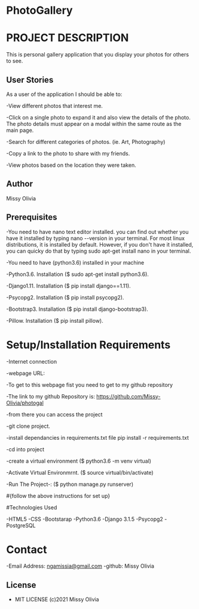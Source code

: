 

# PhotoGallery

#  PROJECT DESCRIPTION

This is  personal gallery application that you display your photos for others to see.
## User Stories
As a user of the application I should be able to:

-View different photos that interest me.

-Click on a single photo to expand it and also view the details of the photo. The photo details must appear on a modal within the same route as the main page.

-Search for different categories of photos. (ie. Art, Photography)

-Copy a link to the photo to share with my friends.

-View photos based on the location they were taken.

## Author
Missy Olivia
## Prerequisites
-You need to have nano text editor installed. you can find out whether you have it installed by typing nano --version in your terminal. For most linux distributions, it is installed by default. However, if you don't have it installed, you can quicky do that by typing sudo apt-get install nano in your terminal.

-You need to have (python3.6) installed in your machine

-Python3.6. Installation ($ sudo apt-get install python3.6).

-Django1.11. Installation ($ pip install django==1.11).

-Psycopg2. Installation ($ pip install psycopg2).

-Bootstrap3. Installation ($ pip install django-bootstrap3).

-Pillow. Installation ($ pip install pillow).

# Setup/Installation Requirements

-Internet connection

-webpage URL:

-To get to this webpage fist you need to get to my github repository

-The link to my github Repository is: https://github.com/Missy-Olivia/photogal

-from there you can access the project

-git clone project.

-install dependancies in requirements.txt file pip install -r requirements.txt

-cd into project

-create a virtual environment ($ python3.6 -m venv virtual)

-Activate Virtual Environmrnt. ($ source virtual/bin/activate)

-Run The Project-: ($ python manage.py runserver)

#{follow the above instructions for set up}

#Technologies Used

-HTML5
-CSS
-Bootstarap
-Python3.6
-Django 3.1.5
-Psycopg2
-PostgreSQL

# Contact
-Email Address: ngamissia@gmail.com
-github: Missy Olivia

## License
- MIT LICENSE (c)2021  Missy Olivia 